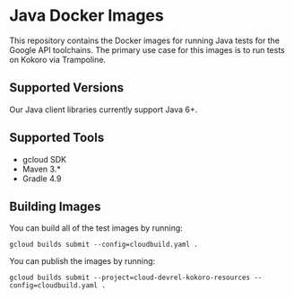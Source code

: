 # Java Docker Images

This repository contains the Docker images for running Java tests for the
Google API toolchains. The primary use case for this images is to run tests
on Kokoro via Trampoline.

## Supported Versions

Our Java client libraries currently support Java 6+.

## Supported Tools

* gcloud SDK
* Maven 3.*
* Gradle 4.9

## Building Images

You can build all of the test images by running:

    gcloud builds submit --config=cloudbuild.yaml .

You can publish the images by running:

    gcloud builds submit --project=cloud-devrel-kokoro-resources --config=cloudbuild.yaml .